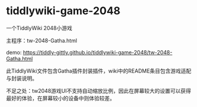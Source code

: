 # tiddlywiki-game-2048
一个TiddlyWiki 2048小游戏

主程序：tw-2048-Gatha.html

demo: https://tiddly-gittly.github.io/tiddlywiki-game-2048/tw-2048-Gatha.html

此TiddlyWiki文件包含Gatha插件封装插件，wiki中的README条目包含游戏适配与封装说明。

不足之处：tw2048游戏UI不支持自动缩放比例，因此在屏幕较大的设置可以获得最好的体验，在屏幕较小的设备中则体验较差。
